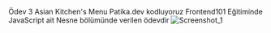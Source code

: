 Ödev 3
Asian Kitchen's Menu
Patika.dev kodluyoruz Frontend101 Eğitiminde JavaScript ait Nesne bölümünde verilen ödevdir 
![Screenshot_1](https://user-images.githubusercontent.com/93091784/236625059-376d4d2b-b0ab-4554-b005-8ba68b4d5399.png)
